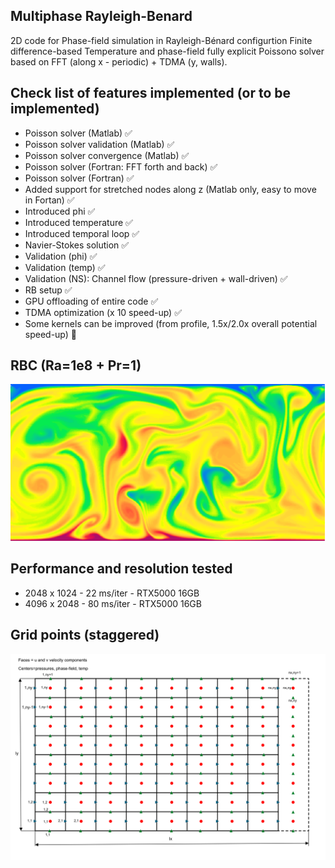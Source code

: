 ## Multiphase Rayleigh-Benard 
2D code for Phase-field simulation in Rayleigh-Bénard configurtion 
Finite difference-based 
Temperature and phase-field fully explicit 
Poissono solver based on FFT (along x - periodic) + TDMA (y, walls).


## Check list of features implemented (or to be implemented)

- Poisson solver (Matlab) ✅
- Poisson solver validation (Matlab) ✅
- Poisson solver convergence (Matlab) ✅
- Poisson solver (Fortran: FFT forth and back) ✅
- Poisson solver (Fortran) ✅
- Added support for stretched nodes along z (Matlab only, easy to move in Fortan) ✅
- Introduced phi ✅ 
- Introduced temperature ✅ 
- Introduced temporal loop ✅ 
- Navier-Stokes solution ✅ 
- Validation (phi) ✅ 
- Validation (temp) ✅ 
- Validation (NS): Channel flow (pressure-driven + wall-driven) ✅
- RB setup ✅ 
- GPU offloading of entire code  ✅
- TDMA optimization (x 10 speed-up)  ✅
- Some kernels can be improved (from profile, 1.5x/2.0x overall potential speed-up) 🚧

## RBC (Ra=1e8 + Pr=1)

![Test](doc/rbc3.png)

## Performance and resolution tested

- 2048 x 1024 - 22 ms/iter - RTX5000 16GB
- 4096 x 2048 - 80 ms/iter - RTX5000 16GB

## Grid points (staggered)

![Test](doc/grid.png)



